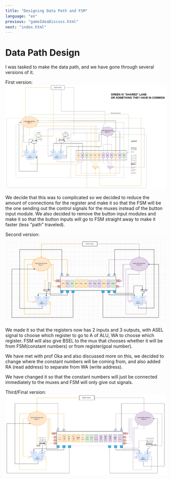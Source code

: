 ```yaml
---
title: "Designing Data Path and FSM"
language: "en"
previous: "gameIdeaDiscuss.html"
next: "index.html"
---
```

# Data Path Design

I was tasked to make the data path, and we have gone through several versions of it.

First version:  
![first data path](dataPath1.png)

We decide that this was to complicated so we decided to reduce the amount of connections for the register and make it so that the FSM will be the one sending out the control signals for the muxes instead of the button input module. We also decided to remove the button input modules and make it so that the button inputs will go to FSM straight away to make it faster (less "path" traveled).

Second version:
![second data path](dataPath2.png)

We made it so that the registers now has 2 inputs and 3 outputs, with ASEL signal to choose which register to go to A of ALU, WA to choose which register. FSM will also give BSEL to the mux that chooses whether it will be from FSM(constant numbers) or from register(goal number).

We have met with prof Oka and also discussed more on this, we decided to change where the constant numbers will be coming from, and also added RA (read address) to separate from WA (write address).

We have changed it so that the constant numbers will just be connected immediately to the muxes and FSM will only give out signals.

Third/Final version:
![final data path](dataPath3.png)